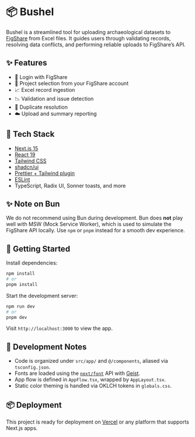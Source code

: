 # 📦 Bushel

Bushel is a streamlined tool for uploading archaeological datasets to [FigShare](https://figshare.com) from Excel files. It guides users through validating records, resolving data conflicts, and performing reliable uploads to FigShare’s API.

## ✨ Features

- 🔐 Login with FigShare
- 📂 Project selection from your FigShare account
- 📈 Excel record ingestion
- 📉 Validation and issue detection
- 🔄 Duplicate resolution
- ☁️ Upload and summary reporting

## 🧱 Tech Stack

- [Next.js 15](https://nextjs.org)
- [React 19](https://react.dev)
- [Tailwind CSS](https://tailwindcss.com)
- [shadcn/ui](https://ui.shadcn.com)
- [Prettier + Tailwind plugin](https://github.com/tailwindlabs/prettier-plugin-tailwindcss)
- [ESLint](https://nextjs.org/docs/app/building-your-application/linting)
- TypeScript, Radix UI, Sonner toasts, and more

## ✨ Note on Bun

We do not recommend using Bun during development. Bun does **not** play well with MSW (Mock Service Worker), which is used to simulate the FigShare API locally. Use `npm` or `pnpm` instead for a smooth dev experience.

## 🚀 Getting Started

Install dependencies:

```bash
npm install
# or
pnpm install
```

Start the development server:

```bash
npm run dev
# or
pnpm dev
```

Visit `http://localhost:3000` to view the app.

## 🧪 Development Notes

- Code is organized under `src/app/` and `@/components`, aliased via `tsconfig.json`.
- Fonts are loaded using the [`next/font`](https://nextjs.org/docs/app/building-your-application/optimizing/fonts) API with [Geist](https://vercel.com/font).
- App flow is defined in `AppFlow.tsx`, wrapped by `AppLayout.tsx`.
- Static color theming is handled via OKLCH tokens in `globals.css`.

## 📦 Deployment

This project is ready for deployment on [Vercel](https://vercel.com) or any platform that supports Next.js apps.


